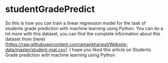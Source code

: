 # studentGradePredict



So this is how you can train a linear regression model for the task of students grade prediction with machine learning using Python. 
You can do a lot more with this dataset, you can find the complete information about this dataset from (here)[https://raw.githubusercontent.com/amankharwal/Website-data/master/student-mat.csv]. I hope you liked this article on Students Grade prediction with machine learning using Python
